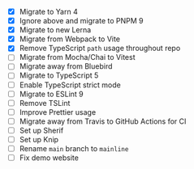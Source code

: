 - [x] Migrate to Yarn 4
- [x] Ignore above and migrate to PNPM 9
- [x] Migrate to new Lerna
- [x] Migrate from Webpack to Vite
- [x] Remove TypeScript `path` usage throughout repo
- [ ] Migrate from Mocha/Chai to Vitest
- [ ] Migrate away from Bluebird
- [ ] Migrate to TypeScript 5
- [ ] Enable TypeScript strict mode
- [ ] Migrate to ESLint 9
- [ ] Remove TSLint
- [ ] Improve Prettier usage
- [ ] Migrate away from Travis to GitHub Actions for CI
- [ ] Set up Sherif
- [ ] Set up Knip
- [ ] Rename `main` branch to `mainline`
- [ ] Fix demo website
